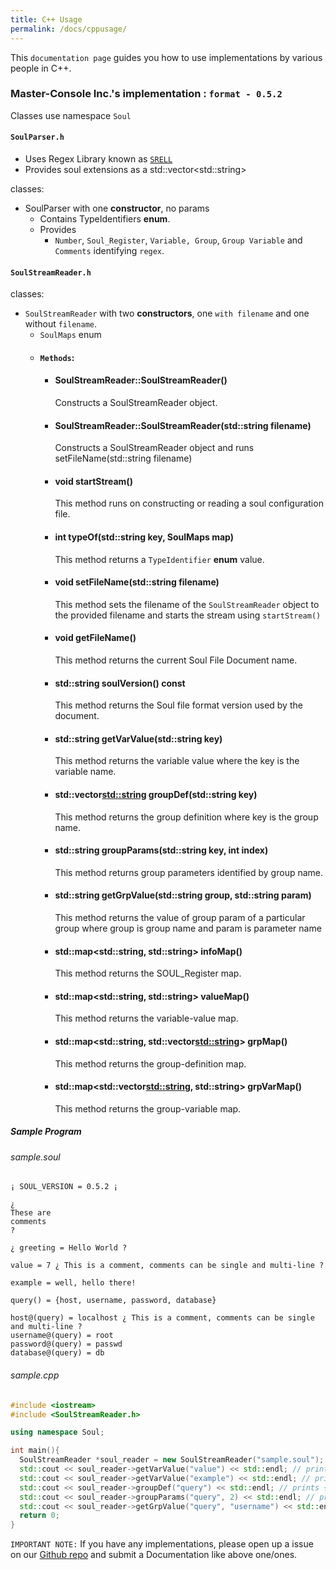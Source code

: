 ```yaml
---
title: C++ Usage
permalink: /docs/cppusage/
---
```

This `documentation page` guides you how to use implementations by various people in C++.

### Master-Console Inc.'s implementation : `format - 0.5.2`

Classes use namespace `Soul`
#### `SoulParser.h`

- Uses Regex Library known as [`SRELL`](http://www.akenotsuki.com/misc/srell/en/)
- Provides soul extensions as a std::vector\<std::string\>

classes:
  - SoulParser with one **constructor**, no params
    - Contains TypeIdentifiers **enum**.
    - Provides 
      - `Number`, `Soul_Register`, `Variable, Group`, `Group Variable` and `Comments` identifying `regex`.

#### `SoulStreamReader.h`
classes:
  - `SoulStreamReader` with two **constructors**, one `with filename` and one without `filename`.
    - `SoulMaps` enum
    - #### `Methods`:
      - #### SoulStreamReader::SoulStreamReader()
        Constructs a SoulStreamReader object.
      - #### SoulStreamReader::SoulStreamReader(std::string filename)
        Constructs a SoulStreamReader object and runs setFileName(std::string filename)
      - #### void startStream()
        This method runs on constructing or reading a soul configuration file.
      - #### int typeOf(std::string key, SoulMaps map)
        This method returns a `TypeIdentifier` **enum** value.
      - #### void setFileName(std::string filename)
        This method sets the filename of the `SoulStreamReader` object to the provided filename and starts the stream
        using `startStream()`
      - #### void getFileName()
        This method returns the current Soul File Document name.
      - #### std::string soulVersion() const
        This method returns the Soul file format version used by the document.
      - #### std::string getVarValue(std::string key)
        This method returns the variable value where the key is the variable name.
      - #### std::vector<std::string> groupDef(std::string key)
        This method returns the group definition where key is the group name.
      - #### std::string groupParams(std::string key, int index)
        This method returns group parameters identified by group name.
      - #### std::string getGrpValue(std::string group, std::string param)
        This method returns the value of group param of a particular group where group is group name and param is parameter name
      - #### std::map<std::string, std::string> infoMap()
        This method returns the SOUL_Register map.
      - #### std::map<std::string, std::string> valueMap()
        This method returns the variable-value map.
      - #### std::map<std::string, std::vector<std::string>> grpMap()
        This method returns the group-definition map.
      - #### std::map<std::vector<std::string>, std::string> grpVarMap()
        This method returns the group-variable map.
        
##### Sample Program

###### sample.soul
```
¡ SOUL_VERSION = 0.5.2 ¡

¿
These are
comments
?

¿ greeting = Hello World ?

value = 7 ¿ This is a comment, comments can be single and multi-line ?

example = well, hello there!

query() = {host, username, password, database}

host@(query) = localhost ¿ This is a comment, comments can be single and multi-line ?
username@(query) = root
password@(query) = passwd
database@(query) = db
```

###### sample.cpp
```c++
#include <iostream>
#include <SoulStreamReader.h>

using namespace Soul;

int main(){
  SoulStreamReader *soul_reader = new SoulStreamReader("sample.soul");
  std::cout << soul_reader->getVarValue("value") << std::endl; // prints 7
  std::cout << soul_reader->getVarValue("example") << std::endl; // prints well, hello there!
  std::cout << soul_reader->groupDef("query") << std::endl; // prints {host, username, password, database}
  std::cout << soul_reader->groupParams("query", 2) << std::endl; // prints password
  std::cout << soul_reader->getGrpValue("query", "username") << std::endl; // prints root
  return 0;
}
```

`IMPORTANT NOTE:` If you have any implementations, please open up a issue on our [Github repo](https://github.com/text-x-soul/text-x-soul) and submit a Documentation like above one/ones.
